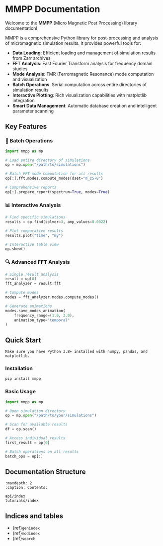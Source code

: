 # MMPP Documentation

Welcome to the **MMPP** (Micro Magnetic Post Processing) library documentation!

MMPP is a comprehensive Python library for post-processing and analysis of micromagnetic simulation results. It provides powerful tools for:

- **Data Loading**: Efficient loading and management of simulation results from Zarr archives
- **FFT Analysis**: Fast Fourier Transform analysis for frequency domain studies  
- **Mode Analysis**: FMR (Ferromagnetic Resonance) mode computation and visualization
- **Batch Operations**: Serial computation across entire directories of simulation results
- **Interactive Plotting**: Rich visualization capabilities with matplotlib integration
- **Smart Data Management**: Automatic database creation and intelligent parameter scanning

## Key Features

### 🚀 Batch Operations
```python
import mmpp as mp

# Load entire directory of simulations
op = mp.open("/path/to/simulations")

# Batch FFT mode computation for all results
op[:].fft.modes.compute_modes(dset="m_z5-8")

# Comprehensive reports
op[:].prepare_report(spectrum=True, modes=True)
```

### 📊 Interactive Analysis
```python
# Find specific simulations
results = op.find(solver=3, amp_values=0.0022)

# Plot comparative results
results.plot("time", "my")

# Interactive table view
op.show()
```

### 🔍 Advanced FFT Analysis
```python
# Single result analysis
result = op[0]
fft_analyzer = result.fft

# Compute modes
modes = fft_analyzer.modes.compute_modes()

# Generate animations
modes.save_modes_animation(
    frequency_range=(1.0, 3.0),
    animation_type="temporal"
)
```

## Quick Start

```{note}
Make sure you have Python 3.8+ installed with numpy, pandas, and matplotlib.
```

### Installation

```bash
pip install mmpp
```

### Basic Usage

```python
import mmpp as mp

# Open simulation directory
op = mp.open("/path/to/your/simulations")

# Scan for available results
df = op.scan()

# Access individual results
first_result = op[0]

# Batch operations on all results
batch_ops = op[:]
```

## Documentation Structure

```{toctree}
:maxdepth: 2
:caption: Contents:

api/index
tutorials/index
```

## Indices and tables

* {ref}`genindex`
* {ref}`modindex`
* {ref}`search`
